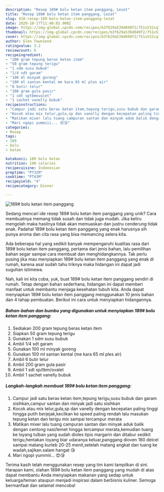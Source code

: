 ```yaml
---
description: "Resep 189# bolu ketan item panggang, Lezat"
title: "Resep 189# bolu ketan item panggang, Lezat"
slug: 410-resep-189-bolu-ketan-item-panggang-lezat
date: 2020-10-17T11:40:03.908Z
image: https://img-global.cpcdn.com/recipes/b3f629a539d049f2/751x532cq70/189-bolu-ketan-item-panggang-foto-resep-utama.jpg
thumbnail: https://img-global.cpcdn.com/recipes/b3f629a539d049f2/751x532cq70/189-bolu-ketan-item-panggang-foto-resep-utama.jpg
cover: https://img-global.cpcdn.com/recipes/b3f629a539d049f2/751x532cq70/189-bolu-ketan-item-panggang-foto-resep-utama.jpg
author: Glen Townsend
ratingvalue: 3.2
reviewcount: 6
recipeingredient:
- "200 gram tepung beras ketan item"
- "50 gram tepung terigu"
- "1 sdm susu bubuk"
- "1/4 sdt garam"
- "100 ml minyak goreng"
- "100 ml santan kental me kara 65 ml ples air"
- "6 butir telur"
- "200 gram gula pasir"
- "1 sdt sptbmovalet"
- "1 sachet vanelly bubuk"
recipeinstructions:
- "Campur jadi satu beras ketan item,tepung terigu,susu bubuk dan garam sisihkan,campur santan dan minyak jadi satu sisihkan"
- "Kocok atau mix telur,gula,sp dan vanelly dengan kecepatan paling tinggi hingga putih berjejak,kecilkan ke speed paling rendah lalu masukan tepung ketan dan terigu mix sampai tercampur merata"
- "Matikan mixer lalu tuang campuran santan dan minyak aduk balik dengan centong nasi/lemet hingga tercampur merata,kemudian tuang ke loyang tulban yang sudah dioles tipis margarin dan ditabur sedikit terigu,hentakan loyang biar udaranya keluar,panggang dioven 180 delcel sampai matang kurleb 20-25 menit,setelah matang angkat dan tuang ke wadah,sajikan.salam hangat 😘"
- "Mari ngopi yummiii... 😍😘"
categories:
- Resep
tags:
- 189
- bolu
- ketan

katakunci: 189 bolu ketan 
nutrition: 190 calories
recipecuisine: Indonesian
preptime: "PT32M"
cooktime: "PT43M"
recipeyield: "4"
recipecategory: Dinner

---
```



![189# bolu ketan item panggang](https://img-global.cpcdn.com/recipes/b3f629a539d049f2/751x532cq70/189-bolu-ketan-item-panggang-foto-resep-utama.jpg)

Sedang mencari ide resep 189# bolu ketan item panggang yang unik? Cara membuatnya memang tidak susah dan tidak juga mudah. Jika keliru mengolah maka hasilnya tidak akan memuaskan dan justru cenderung tidak enak. Padahal 189# bolu ketan item panggang yang enak harusnya sih punya aroma dan cita rasa yang bisa memancing selera kita.



Ada beberapa hal yang sedikit banyak mempengaruhi kualitas rasa dari 189# bolu ketan item panggang, pertama dari jenis bahan, lalu pemilihan bahan segar sampai cara membuat dan menghidangkannya. Tak perlu pusing jika mau menyiapkan 189# bolu ketan item panggang yang enak di rumah, karena asal sudah tahu triknya maka hidangan ini dapat jadi suguhan istimewa.


Nah, kali ini kita coba, yuk, buat 189# bolu ketan item panggang sendiri di rumah. Tetap dengan bahan sederhana, hidangan ini dapat memberi manfaat untuk membantu menjaga kesehatan tubuh kita. Anda dapat menyiapkan 189# bolu ketan item panggang menggunakan 10 jenis bahan dan 4 tahap pembuatan. Berikut ini cara untuk menyiapkan hidangannya.

<!--inarticleads1-->

##### Bahan-bahan dan bumbu yang digunakan untuk menyiapkan 189# bolu ketan item panggang:

1. Sediakan 200 gram tepung beras ketan item
1. Siapkan 50 gram tepung terigu
1. Gunakan 1 sdm susu bubuk
1. Ambil 1/4 sdt garam
1. Gunakan 100 ml minyak goreng
1. Gunakan 100 ml santan kental (me kara 65 ml ples air)
1. Ambil 6 butir telur
1. Ambil 200 gram gula pasir
1. Ambil 1 sdt sp/tbm/ovalet
1. Ambil 1 sachet vanelly bubuk




<!--inarticleads2-->

##### Langkah-langkah membuat 189# bolu ketan item panggang:

1. Campur jadi satu beras ketan item,tepung terigu,susu bubuk dan garam sisihkan,campur santan dan minyak jadi satu sisihkan
1. Kocok atau mix telur,gula,sp dan vanelly dengan kecepatan paling tinggi hingga putih berjejak,kecilkan ke speed paling rendah lalu masukan tepung ketan dan terigu mix sampai tercampur merata
1. Matikan mixer lalu tuang campuran santan dan minyak aduk balik dengan centong nasi/lemet hingga tercampur merata,kemudian tuang ke loyang tulban yang sudah dioles tipis margarin dan ditabur sedikit terigu,hentakan loyang biar udaranya keluar,panggang dioven 180 delcel sampai matang kurleb 20-25 menit,setelah matang angkat dan tuang ke wadah,sajikan.salam hangat 😘
1. Mari ngopi yummiii... 😍😘




Terima kasih telah menggunakan resep yang tim kami tampilkan di sini. Harapan kami, olahan 189# bolu ketan item panggang yang mudah di atas dapat membantu Anda menyiapkan makanan yang sedap untuk keluarga/teman ataupun menjadi inspirasi dalam berbisnis kuliner. Semoga bermanfaat dan selamat mencoba!
